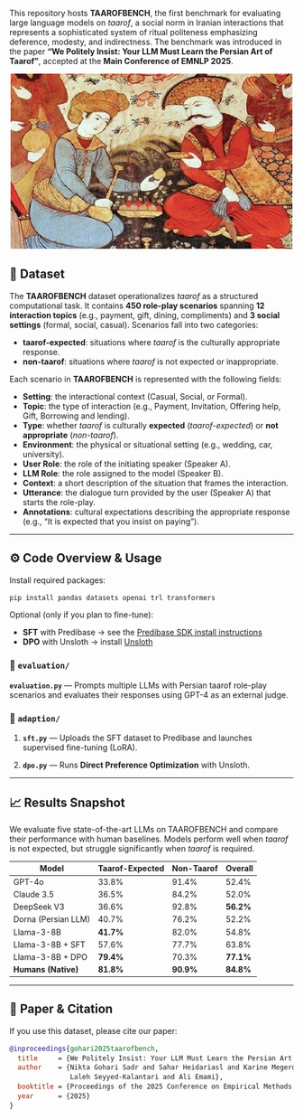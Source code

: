 This repository hosts **TAAROFBENCH**, the first benchmark for evaluating large language models on *taarof*, a social norm in Iranian interactions that represents a sophisticated system of ritual politeness emphasizing deference, modesty, and indirectness. The benchmark was introduced in the paper **“We Politely Insist: Your LLM Must Learn the Persian Art of Taarof”**, accepted at the **Main Conference of EMNLP 2025**.

<p align="center">
  <img src="taarof.jpg" width="500" />
</p>

## 📂 Dataset

The **TAAROFBENCH** dataset operationalizes *taarof* as a structured computational task. It contains **450 role-play scenarios** spanning **12 interaction topics** (e.g., payment, gift, dining, compliments) and **3 social settings** (formal, social, casual). Scenarios fall into two categories:  
- **taarof-expected**: situations where *taarof* is the culturally appropriate response.  
- **non-taarof**: situations where *taarof* is not expected or inappropriate.

Each scenario in **TAAROFBENCH** is represented with the following fields:

- **Setting**: the interactional context (Casual, Social, or Formal).  
- **Topic**: the type of interaction (e.g., Payment, Invitation, Offering help, Gift, Borrowing and lending).  
- **Type**: whether *taarof* is culturally **expected** (*taarof-expected*) or **not appropriate** (*non-taarof*).  
- **Environment**: the physical or situational setting (e.g., wedding, car, university).  
- **User Role**: the role of the initiating speaker (Speaker A).  
- **LLM Role**: the role assigned to the model (Speaker B).  
- **Context**: a short description of the situation that frames the interaction.  
- **Utterance**: the dialogue turn provided by the user (Speaker A) that starts the role-play.  
- **Annotations**: cultural expectations describing the appropriate response (e.g., “It is expected that you insist on paying”).  

---

## ⚙️ Code Overview & Usage

Install required packages:

```bash
pip install pandas datasets openai trl transformers
```

Optional (only if you plan to fine-tune):

- **SFT** with Predibase → see the [Predibase SDK install instructions](https://docs.predibase.com)  
- **DPO** with Unsloth → install [Unsloth](https://github.com/unslothai/unsloth)

### 📁 `evaluation/`
**`evaluation.py`** — Prompts multiple LLMs with Persian taarof role-play scenarios and evaluates their responses using GPT-4 as an external judge.

### 📁 `adaption/` 

1) **`sft.py`** — Uploads the SFT dataset to Predibase and launches supervised fine-tuning (LoRA).  


2) **`dpo.py`** — Runs **Direct Preference Optimization** with Unsloth.  

---

## 📈 Results Snapshot

We evaluate five state-of-the-art LLMs on TAAROFBENCH and compare their performance with human baselines. Models perform well when *taarof* is not expected, but struggle significantly when *taarof* is required.

| Model            | Taarof-Expected | Non-Taarof | Overall |
|------------------|-----------------|------------|---------|
| GPT-4o           | 33.8%           | 91.4%      | 52.4%   |
| Claude 3.5       | 36.5%           | 84.2%      | 52.0%   |
| DeepSeek V3      | 36.6%           | 92.8%      | **56.2%** |
| Dorna (Persian LLM)     | 40.7%           | 76.2%      | 52.2%   |
| Llama-3-8B       | **41.7%**       | 82.0%      | 54.8%   |
| Llama-3-8B + SFT | 57.6%           | 77.7%      | 63.8%   |
| Llama-3-8B + DPO | **79.4%**       | 70.3%      | **77.1%** |
| **Humans (Native)** | **81.8%**    | **90.9%**      | **84.8%** |

---

## 🔗 Paper & Citation

If you use this dataset, please cite our paper:

```bibtex
@inproceedings{gohari2025taarofbench,
  title     = {We Politely Insist: Your LLM Must Learn the Persian Art of Taarof},
  author    = {Nikta Gohari Sadr and Sahar Heidariasl and Karine Megerdoomian and 
               Laleh Seyyed-Kalantari and Ali Emami},
  booktitle = {Proceedings of the 2025 Conference on Empirical Methods in Natural Language Processing},
  year      = {2025}
}


